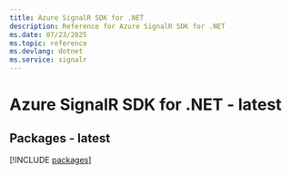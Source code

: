 ```yaml
---
title: Azure SignalR SDK for .NET
description: Reference for Azure SignalR SDK for .NET
ms.date: 07/23/2025
ms.topic: reference
ms.devlang: dotnet
ms.service: signalr
---
```

# Azure SignalR SDK for .NET - latest
## Packages - latest
[!INCLUDE [packages](signalr-index.md)]